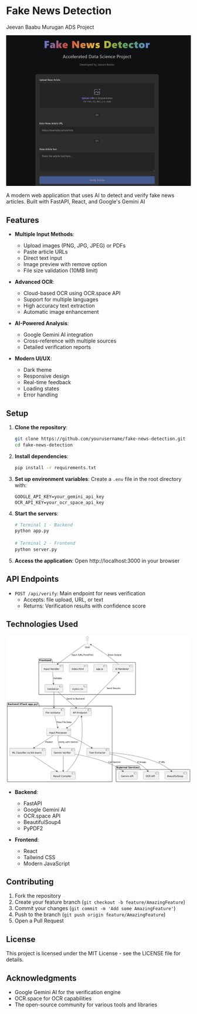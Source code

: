 # Fake News Detection
Jeevan Baabu Murugan
ADS Project 

![Fake News Detector UI](Fake%20News%20Detector%20UI.png)


A modern web application that uses AI to detect and verify fake news articles. Built with FastAPI, React, and Google's Gemini AI

## Features

- **Multiple Input Methods**:
  - Upload images (PNG, JPG, JPEG) or PDFs
  - Paste article URLs
  - Direct text input
  - Image preview with remove option
  - File size validation (10MB limit)

- **Advanced OCR**:
  - Cloud-based OCR using OCR.space API
  - Support for multiple languages
  - High accuracy text extraction
  - Automatic image enhancement

- **AI-Powered Analysis**:
  - Google Gemini AI integration
  - Cross-reference with multiple sources
  - Detailed verification reports


- **Modern UI/UX**:
  - Dark theme
  - Responsive design
  - Real-time feedback
  - Loading states
  - Error handling

## Setup

1. **Clone the repository**:
   ```bash
   git clone https://github.com/yourusername/fake-news-detection.git
   cd fake-news-detection
   ```

2. **Install dependencies**:
   ```bash
   pip install -r requirements.txt
   ```

3. **Set up environment variables**:
   Create a `.env` file in the root directory with:
   ```
   GOOGLE_API_KEY=your_gemini_api_key
   OCR_API_KEY=your_ocr_space_api_key
   ```

4. **Start the servers**:
   ```bash
   # Terminal 1 - Backend
   python app.py

   # Terminal 2 - Frontend
   python server.py
   ```

5. **Access the application**:
   Open http://localhost:3000 in your browser

## API Endpoints

- `POST /api/verify`: Main endpoint for news verification
  - Accepts: file upload, URL, or text
  - Returns: Verification results with confidence score

## Technologies Used
![System Architecture](System%20Arch.png)

- **Backend**:
  - FastAPI
  - Google Gemini AI
  - OCR.space API
  - BeautifulSoup4
  - PyPDF2

- **Frontend**:
  - React
  - Tailwind CSS
  - Modern JavaScript

## Contributing

1. Fork the repository
2. Create your feature branch (`git checkout -b feature/AmazingFeature`)
3. Commit your changes (`git commit -m 'Add some AmazingFeature'`)
4. Push to the branch (`git push origin feature/AmazingFeature`)
5. Open a Pull Request

## License

This project is licensed under the MIT License - see the LICENSE file for details.

## Acknowledgments

- Google Gemini AI for the verification engine
- OCR.space for OCR capabilities
- The open-source community for various tools and libraries 
